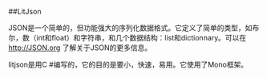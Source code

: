 ##LitJson

JSON是一个简单的，但功能强大的序列化数据格式。它定义了简单的类型，如布尔，数（int和float）和字符串，和几个数据结构：list和dictionnary。可以在 http://JSON.org 了解关于JSON的更多信息。

litjson是用C #编写的，它的目的是要小，快速，易用。它使用了Mono框架。